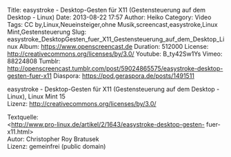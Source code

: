 Title: easystroke - Desktop-Gesten für X11 (Gestensteuerung auf dem Desktop - Linux)
Date: 2013-08-22 17:57
Author: Heiko
Category: Video
Tags: CC by,Linux,Neueinsteiger,ohne Musik,screencast,easystroke,Linux Mint,Gestensteuerung
Slug: easystroke_DesktopGesten_fuer_X11_Gestensteuerung_auf_dem_Desktop_Linux
Album: https://www.openscreencast.de
Duration: 512000
License: http://creativecommons.org/licenses/by/3.0/
Youtube: B_ty42Sw1Ys
Vimeo: 88224808
Tumblr: http://openscreencast.tumblr.com/post/59024865575/easystroke-desktop-gesten-fuer-x11
Diaspora: https://pod.geraspora.de/posts/1491511

easystroke - Desktop-Gesten für X11 (Gestensteuerung auf dem Desktop - Linux),
Linux Mint 15  
Lizenz: <http://creativecommons.org/licenses/by/3.0/>  
  
Textquelle:  
<http://www.pro-linux.de/artikel/2/1643/easystroke-desktop-gesten-
fuer-x11.html>  
Autor: Christopher Roy Bratusek  
Lizenz: gemeinfrei (public domain)

